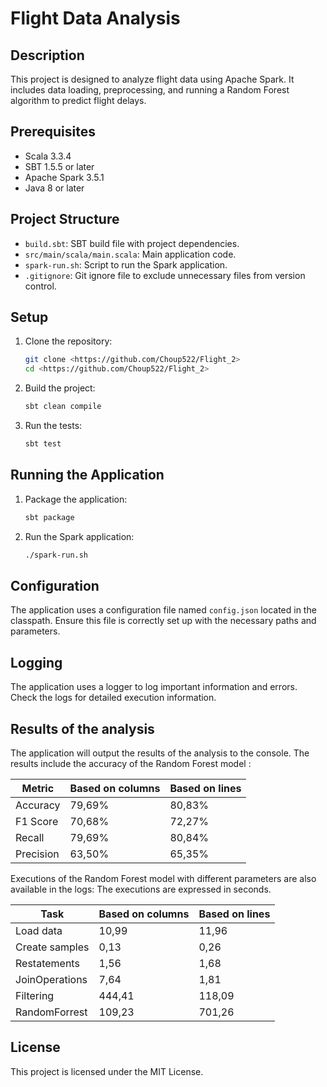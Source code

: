 # Flight Data Analysis

## Description
This project is designed to analyze flight data using Apache Spark. It includes data loading, preprocessing, and running a Random Forest algorithm to predict flight delays.

## Prerequisites
- Scala 3.3.4
- SBT 1.5.5 or later
- Apache Spark 3.5.1
- Java 8 or later

## Project Structure
- `build.sbt`: SBT build file with project dependencies.
- `src/main/scala/main.scala`: Main application code.
- `spark-run.sh`: Script to run the Spark application.
- `.gitignore`: Git ignore file to exclude unnecessary files from version control.

## Setup
1. Clone the repository:
    ```sh
    git clone <https://github.com/Choup522/Flight_2>
    cd <https://github.com/Choup522/Flight_2>
    ```

2. Build the project:
    ```sh
    sbt clean compile
    ```

3. Run the tests:
    ```sh
    sbt test
    ```

## Running the Application
1. Package the application:
    ```sh
    sbt package
    ```

2. Run the Spark application:
    ```sh
    ./spark-run.sh
    ```

## Configuration
The application uses a configuration file named `config.json` located in the classpath. Ensure this file is correctly set up with the necessary paths and parameters.

## Logging
The application uses a logger to log important information and errors. Check the logs for detailed execution information.

## Results of the analysis
The application will output the results of the analysis to the console. 
The results include the accuracy of the Random Forest model :

| Metric      | Based on columns | Based on lines |
|-------------|------------------|----------------|
| Accuracy    | 79,69%           | 80,83%         |
| F1 Score    | 70,68%           | 72,27%         |
| Recall      | 79,69%           | 80,84%         |
| Precision   | 63,50%           | 65,35%         |

Executions of the Random Forest model with different parameters are also available in the logs: 
The executions are expressed in seconds.

| Task             | Based on columns | Based on lines |
|------------------|------------------|----------------|
| Load data        | 10,99            | 11,96          |
| Create samples   | 0,13             | 0,26           |
| Restatements     | 1,56             | 1,68           |
| JoinOperations   | 7,64             | 1,81           |
| Filtering        | 444,41           | 118,09         |
| RandomForrest    | 109,23           | 701,26         |


## License
This project is licensed under the MIT License.